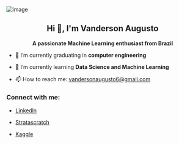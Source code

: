 ![image](https://github.com/vandharlok/Vanderson-MLE/assets/104177726/ef5623c5-e66a-40b6-bcc3-f00cc561679c)

<h2 align=center> Hi 👋, I'm Vanderson Augusto </h2>
<p align= center> <strong>A passionate Machine Learning enthusiast from Brazil </strong></p> 

- 🔭 I’m currently graduating in <strong> computer engineering </strong>

- 🌱 I’m currently learning <strong>Data Science and Machine Learning</strong>

- 📫 How to reach me: vandersonaugusto6@gmail.com

<h3><strong>Connect with me:</strong> </h3>

- <a href="www.linkedin.com/in/vanderson-augusto-999280283">Linkedln
</a>

- <a href="https://platform.stratascratch.com/user/vandharlok">Stratascratch
</a>


- <a href="https://www.kaggle.com/vandersonaugusto">Kaggle
</a>

